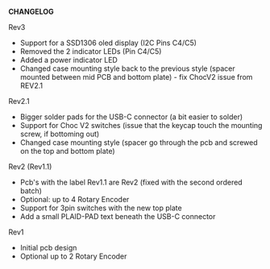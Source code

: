 **CHANGELOG**

Rev3

* Support for a SSD1306 oled display (I2C Pins C4/C5)
* Removed the 2 indicator LEDs (Pin C4/C5)
* Added a power indicator LED
* Changed case mounting style back to the previous style (spacer mounted between mid PCB and bottom plate) - fix ChocV2 issue from REV2.1

Rev2.1

* Bigger solder pads for the USB-C connector (a bit easier to solder)
* Support for Choc V2 switches (issue that the keycap touch the mounting screw, if bottoming out)
* Changed case mounting style (spacer go through the pcb and screwed on the top and bottom plate)

Rev2 (Rev1.1)

* Pcb's with the label Rev1.1 are Rev2 (fixed with the second ordered batch)
* Optional: up to 4 Rotary Encoder
* Support for 3pin switches with the new top plate
* Add a small PLAID-PAD text beneath the USB-C connector

Rev1

* Initial pcb design
* Optional up to 2 Rotary Encoder
